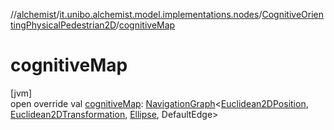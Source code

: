 //[alchemist](../../../index.md)/[it.unibo.alchemist.model.implementations.nodes](../index.md)/[CognitiveOrientingPhysicalPedestrian2D](index.md)/[cognitiveMap](cognitive-map.md)

# cognitiveMap

[jvm]\
open override val [cognitiveMap](cognitive-map.md): [NavigationGraph](../../it.unibo.alchemist.model.interfaces.geometry.euclidean2d.graph/-navigation-graph/index.md)<[Euclidean2DPosition](../../it.unibo.alchemist.model.implementations.positions/-euclidean2-d-position/index.md), [Euclidean2DTransformation](../../it.unibo.alchemist.model.interfaces.geometry.euclidean2d/-euclidean2-d-transformation/index.md), [Ellipse](../../it.unibo.alchemist.model.implementations.geometry.euclidean2d/-ellipse/index.md), DefaultEdge>
